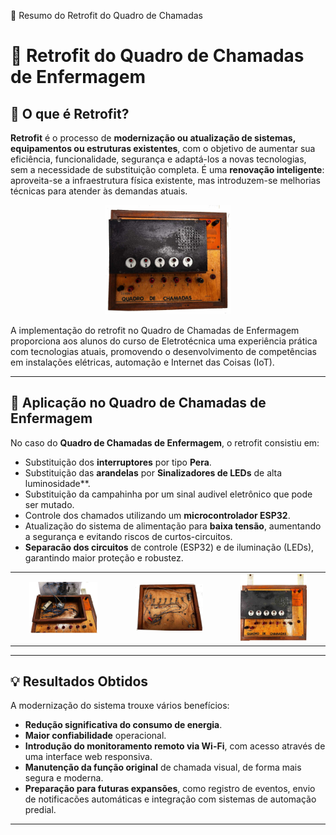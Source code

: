 🔧 Resumo do Retrofit do Quadro de Chamadas

# 🔧 Retrofit do Quadro de Chamadas de Enfermagem

## 🔬 O que é Retrofit?

**Retrofit** é o processo de **modernização ou atualização de sistemas, equipamentos ou estruturas existentes**, com o objetivo de aumentar sua eficiência, funcionalidade, segurança e adaptá-los a novas tecnologias, sem a necessidade de substituição completa. É uma **renovação inteligente**: aproveita-se a infraestrutura física existente, mas introduzem-se melhorias técnicas para atender às demandas atuais.
<p align="center">
  <img src="https://raw.githubusercontent.com/Epaminondaslage/quadro_de_chamadas/main/img/quadro de chamadas.jpeg" alt="Painel Modernizado" width="40%">
</p>

A implementação do retrofit no Quadro de Chamadas de Enfermagem proporciona aos alunos do curso de Eletrotécnica uma experiência prática com tecnologias atuais, promovendo o desenvolvimento de competências em instalações elétricas, automação e Internet das Coisas (IoT).

---

## 🔧 Aplicação no Quadro de Chamadas de Enfermagem

No caso do **Quadro de Chamadas de Enfermagem**, o retrofit consistiu em:

- Substituição dos **interruptores** por tipo  **Pera**.
- Substituição das **arandelas** por **Sinalizadores de LEDs** de alta luminosidade**.
- Substituição da campahinha por um sinal audivel eletrônico que pode ser mutado.
- Controle dos chamados utilizando um **microcontrolador ESP32**.
- Atualização do sistema de alimentação para **baixa tensão**, aumentando a segurança e evitando riscos de curtos-circuitos.
- **Separacão dos circuitos** de controle (ESP32) e de iluminação (LEDs), garantindo maior proteção e robustez.
<table>
  <tr>
    <td align="center">
      <img src="https://raw.githubusercontent.com/Epaminondaslage/quadro_de_chamadas/main/img/quadro%20de%20chamadas2.jpeg" alt="Detalhe 1" width="70%">
    </td>
    <td align="center">
      <img src="https://raw.githubusercontent.com/Epaminondaslage/quadro_de_chamadas/main/img/quadro%20de%20chamadas3.jpeg" alt="Detalhe 2" width="70%">
    </td>
    <td align="center">
      <img src="https://raw.githubusercontent.com/Epaminondaslage/quadro_de_chamadas/main/img/quadro%20de%20chamadas4.jpeg" alt="Detalhe 3" width="70%">
    </td>
  </tr>
</table>
  

---

## 💡 Resultados Obtidos

A modernização do sistema trouxe vários benefícios:

- **Redução significativa do consumo de energia**.
- **Maior confiabilidade** operacional.
- **Introdução do monitoramento remoto via Wi-Fi**, com acesso através de uma interface web responsiva.
- **Manutenção da função original** de chamada visual, de forma mais segura e moderna.
- **Preparação para futuras expansões**, como registro de eventos, envio de notificacões automáticas e integração com sistemas de automação predial.

---
